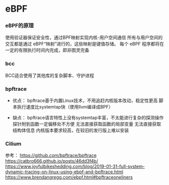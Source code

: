 # eBPF

### eBPF的原理
使用验证器保证安全性，通过BPF映射实现内核-用户空间通信
所有与用户空间的交互都是通过 eBPF“映射”进行的，这些映射是键值存储。
每个 eBPF 程序都将在一定的有限执行时间内完成，即非图灵完备


### bcc
BCC适合使用了其他库的复杂脚本、守护进程

### bpftrace
* 优点：
  bpftrace基于内置Linux技术，不用追赶内核版本改动，稳定性更高
  脚本执行速度比systemtap快（使用llvm编译成BPF）

* 缺点：
  bpftrace语言特性上没有systemtap丰富，不太能进行复杂的探测操作
  探针附到函数一定偏移处不方便
  无法直接获取函数的局部变量
  无法直接获取结构体信息
  内核版本要求较高，在较旧的发行版上难以安装

### Cilium


参考：
https://github.com/bpftrace/bpftrace
https://catbro666.github.io/posts/46dd3f4b/
https://www.joyfulbikeshedding.com/blog/2019-01-31-full-system-dynamic-tracing-on-linux-using-ebpf-and-bpftrace.html
https://www.brendangregg.com/ebpf.html#bpftraceoneliners